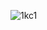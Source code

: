 
![1kc1](https://user-images.githubusercontent.com/115469135/216434982-60a34b76-ad1a-4597-83cb-3550bc62733c.gif)
